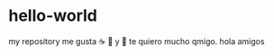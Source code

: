 # hello-world
my repository
me gusta :coffee: :pizza: y :dancer:
te quiero mucho qmigo.
hola amigos
